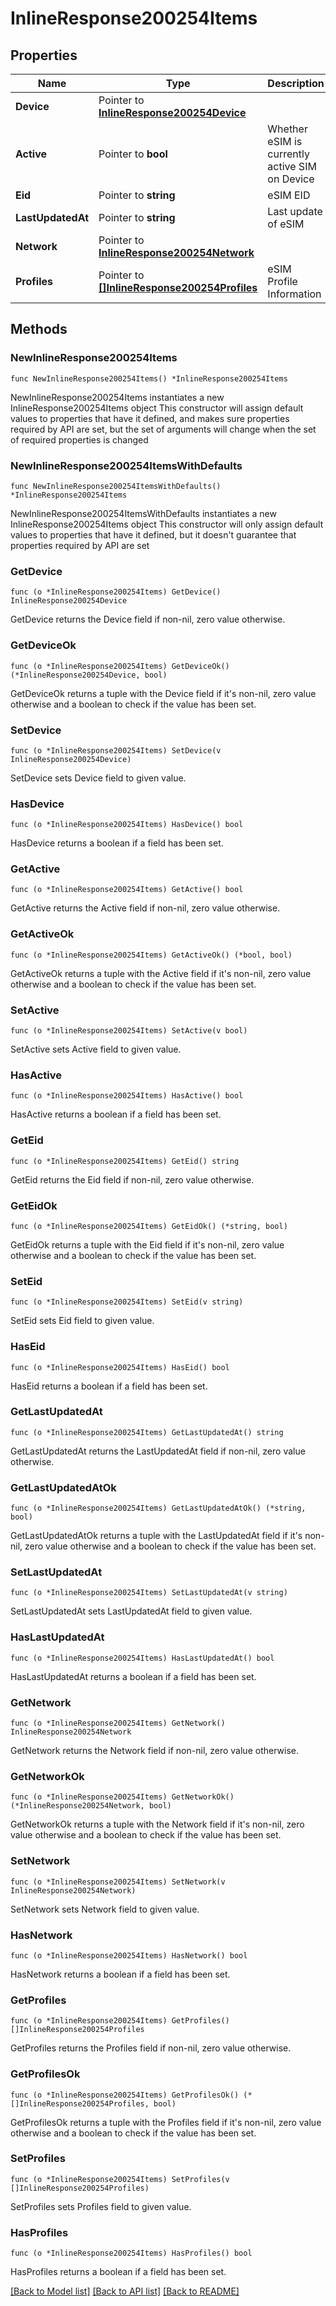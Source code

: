 # InlineResponse200254Items

## Properties

Name | Type | Description | Notes
------------ | ------------- | ------------- | -------------
**Device** | Pointer to [**InlineResponse200254Device**](InlineResponse200254Device.md) |  | [optional] 
**Active** | Pointer to **bool** | Whether eSIM is currently active SIM on Device | [optional] 
**Eid** | Pointer to **string** | eSIM EID | [optional] 
**LastUpdatedAt** | Pointer to **string** | Last update of eSIM | [optional] 
**Network** | Pointer to [**InlineResponse200254Network**](InlineResponse200254Network.md) |  | [optional] 
**Profiles** | Pointer to [**[]InlineResponse200254Profiles**](InlineResponse200254Profiles.md) | eSIM Profile Information | [optional] 

## Methods

### NewInlineResponse200254Items

`func NewInlineResponse200254Items() *InlineResponse200254Items`

NewInlineResponse200254Items instantiates a new InlineResponse200254Items object
This constructor will assign default values to properties that have it defined,
and makes sure properties required by API are set, but the set of arguments
will change when the set of required properties is changed

### NewInlineResponse200254ItemsWithDefaults

`func NewInlineResponse200254ItemsWithDefaults() *InlineResponse200254Items`

NewInlineResponse200254ItemsWithDefaults instantiates a new InlineResponse200254Items object
This constructor will only assign default values to properties that have it defined,
but it doesn't guarantee that properties required by API are set

### GetDevice

`func (o *InlineResponse200254Items) GetDevice() InlineResponse200254Device`

GetDevice returns the Device field if non-nil, zero value otherwise.

### GetDeviceOk

`func (o *InlineResponse200254Items) GetDeviceOk() (*InlineResponse200254Device, bool)`

GetDeviceOk returns a tuple with the Device field if it's non-nil, zero value otherwise
and a boolean to check if the value has been set.

### SetDevice

`func (o *InlineResponse200254Items) SetDevice(v InlineResponse200254Device)`

SetDevice sets Device field to given value.

### HasDevice

`func (o *InlineResponse200254Items) HasDevice() bool`

HasDevice returns a boolean if a field has been set.

### GetActive

`func (o *InlineResponse200254Items) GetActive() bool`

GetActive returns the Active field if non-nil, zero value otherwise.

### GetActiveOk

`func (o *InlineResponse200254Items) GetActiveOk() (*bool, bool)`

GetActiveOk returns a tuple with the Active field if it's non-nil, zero value otherwise
and a boolean to check if the value has been set.

### SetActive

`func (o *InlineResponse200254Items) SetActive(v bool)`

SetActive sets Active field to given value.

### HasActive

`func (o *InlineResponse200254Items) HasActive() bool`

HasActive returns a boolean if a field has been set.

### GetEid

`func (o *InlineResponse200254Items) GetEid() string`

GetEid returns the Eid field if non-nil, zero value otherwise.

### GetEidOk

`func (o *InlineResponse200254Items) GetEidOk() (*string, bool)`

GetEidOk returns a tuple with the Eid field if it's non-nil, zero value otherwise
and a boolean to check if the value has been set.

### SetEid

`func (o *InlineResponse200254Items) SetEid(v string)`

SetEid sets Eid field to given value.

### HasEid

`func (o *InlineResponse200254Items) HasEid() bool`

HasEid returns a boolean if a field has been set.

### GetLastUpdatedAt

`func (o *InlineResponse200254Items) GetLastUpdatedAt() string`

GetLastUpdatedAt returns the LastUpdatedAt field if non-nil, zero value otherwise.

### GetLastUpdatedAtOk

`func (o *InlineResponse200254Items) GetLastUpdatedAtOk() (*string, bool)`

GetLastUpdatedAtOk returns a tuple with the LastUpdatedAt field if it's non-nil, zero value otherwise
and a boolean to check if the value has been set.

### SetLastUpdatedAt

`func (o *InlineResponse200254Items) SetLastUpdatedAt(v string)`

SetLastUpdatedAt sets LastUpdatedAt field to given value.

### HasLastUpdatedAt

`func (o *InlineResponse200254Items) HasLastUpdatedAt() bool`

HasLastUpdatedAt returns a boolean if a field has been set.

### GetNetwork

`func (o *InlineResponse200254Items) GetNetwork() InlineResponse200254Network`

GetNetwork returns the Network field if non-nil, zero value otherwise.

### GetNetworkOk

`func (o *InlineResponse200254Items) GetNetworkOk() (*InlineResponse200254Network, bool)`

GetNetworkOk returns a tuple with the Network field if it's non-nil, zero value otherwise
and a boolean to check if the value has been set.

### SetNetwork

`func (o *InlineResponse200254Items) SetNetwork(v InlineResponse200254Network)`

SetNetwork sets Network field to given value.

### HasNetwork

`func (o *InlineResponse200254Items) HasNetwork() bool`

HasNetwork returns a boolean if a field has been set.

### GetProfiles

`func (o *InlineResponse200254Items) GetProfiles() []InlineResponse200254Profiles`

GetProfiles returns the Profiles field if non-nil, zero value otherwise.

### GetProfilesOk

`func (o *InlineResponse200254Items) GetProfilesOk() (*[]InlineResponse200254Profiles, bool)`

GetProfilesOk returns a tuple with the Profiles field if it's non-nil, zero value otherwise
and a boolean to check if the value has been set.

### SetProfiles

`func (o *InlineResponse200254Items) SetProfiles(v []InlineResponse200254Profiles)`

SetProfiles sets Profiles field to given value.

### HasProfiles

`func (o *InlineResponse200254Items) HasProfiles() bool`

HasProfiles returns a boolean if a field has been set.


[[Back to Model list]](../README.md#documentation-for-models) [[Back to API list]](../README.md#documentation-for-api-endpoints) [[Back to README]](../README.md)


